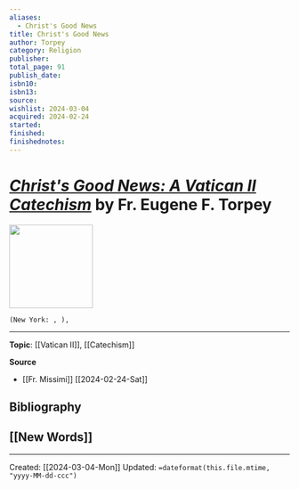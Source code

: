 ```yaml
---
aliases:
  - Christ's Good News
title: Christ's Good News
author: Torpey
category: Religion
publisher: 
total_page: 91
publish_date: 
isbn10: 
isbn13: 
source: 
wishlist: 2024-03-04
acquired: 2024-02-24
started: 
finished: 
finishednotes:
---
```

# *[Christ's Good News: A Vatican II Catechism]()* by Fr. Eugene F. Torpey

<img src="" width=150>

`(New York: , ), `



--- 
**Topic**: [[Vatican II]], [[Catechism]]

**Source**
- [[Fr. Missimi]] [[2024-02-24-Sat]]

**Bibliography**
- 
 
**[[New Words]]**
- 

---
Created: [[2024-03-04-Mon]]
Updated: `=dateformat(this.file.mtime, "yyyy-MM-dd-ccc")`